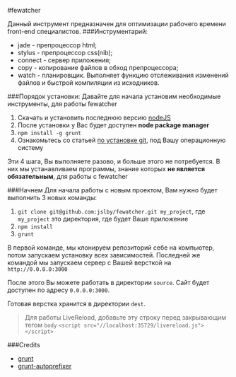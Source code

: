 #fewatcher

Данный инструмент предназначен для оптимизации рабочего времени front-end специалистов.
###Инструментарий:
* jade - препроцессор html;
* stylus - препроцессор css(nib);
* connect - сервер приложения;
* copy - копирование файлов в обход препроцессора;
* watch - планировщик. Выполняет функцию отслеживания изменений файлов и быстрой компиляции из исходников.

###Порядок установки:
Давайте для начала установим необходимые инструменты, для работы fewatcher

1. Скачать и установить последнюю версию [nodeJS](http://nodejs.org/download/)
2. После установки у Вас будет доступен **node package manager**
3. `npm install -g grunt`
4. Ознакомьтесь со статьей [по установке git](http://git-scm.com/book/ru/%D0%92%D0%B2%D0%B5%D0%B4%D0%B5%D0%BD%D0%B8%D0%B5-%D0%A3%D1%81%D1%82%D0%B0%D0%BD%D0%BE%D0%B2%D0%BA%D0%B0-Git), под Вашу операционную систему

Эти 4 шага, Вы выполняете разово, и больше этого не потребуется. В них мы устанавливаем программы, знание которых **не является обязательным**, для работы с fewatcher

###Начнем
Для начала работы с новым проектом, Вам нужно будет выполнить 3 новых команды:

1. `git clone git@github.com:jslby/fewatcher.git my_project`, где `my_project` это директория, где будет Ваше приложение
2. `npm install`
3. `grunt`

В первой команде, мы клонируем репозиторий себе на компьютер, потом запускаем установку всех зависимостей.
Последней же командой мы запускаем сервер с Вашей версткой на `http://0.0.0.0:3000`

После этого Вы можете работать в директории `source`.
Сайт будет доступен по адресу `0.0.0.0:3000`.

Готовая верстка хранится в директории `dest`.

> Для работы LiveReload, добавьте эту строку перед закрывающим тегом `body`
> `<script src="//localhost:35729/livereload.js"></script>`

###Credits
* [grunt](https://github.com/gruntjs/grunt)
* [grunt-autoprefixer](https://github.com/nDmitry/grunt-autoprefixer)
